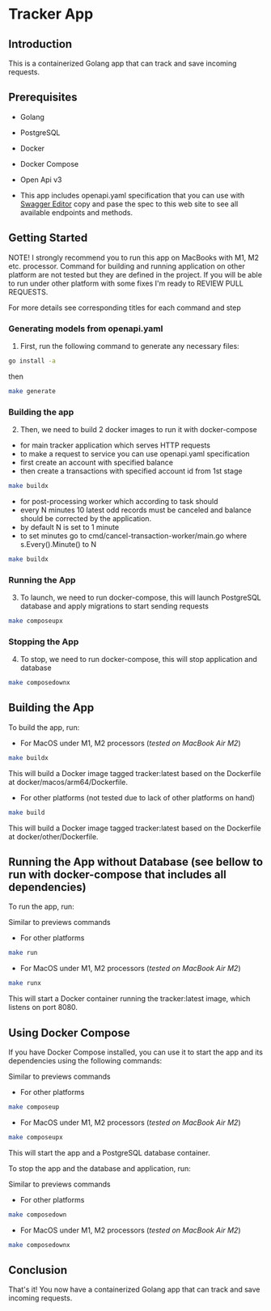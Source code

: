 # Tracker App

## Introduction

This is a containerized Golang app that can track and save incoming requests.

## Prerequisites

- Golang
- PostgreSQL
- Docker
- Docker Compose
- Open Api v3

- This app includes openapi.yaml specification that you can use with [Swagger Editor](https://editor.swagger.io) copy and pase the spec to this web site to see all available endpoints and methods.

## Getting Started

NOTE! I strongly recommend you to run this app on MacBooks with M1, M2 etc. processor. Command for building and running application on other platform are not tested but they are defined in the project. If you will be able to run under other platform with some fixes I'm ready to REVIEW PULL REQUESTS.

For more details see corresponding titles for each command and step

### Generating models from openapi.yaml

1. First, run the following command to generate any necessary files:

```bash
go install -a
```

then

```bash
make generate
```

### Building the app

2. Then, we need to build 2 docker images to run it with docker-compose

- for main tracker application which serves HTTP requests
- to make a request to service you can use openapi.yaml specification
- first create an account with specified balance
- then create a transactions with specified account id from 1st stage

```bash
make buildx
```

- for post-processing worker which according to task should
- every N minutes 10 latest odd records must be canceled and balance should be corrected by the application.
- by default N is set to 1 minute
- to set minutes go to cmd/cancel-transaction-worker/main.go where s.Every(<minutes>).Minute() <minutes> to N

```bash
make buildx
```

### Running the App

3. To launch, we need to run docker-compose, this will launch PostgreSQL database and apply migrations to start sending requests

```bash
make composeupx
```

### Stopping the App

4. To stop, we need to run docker-compose, this will stop application and database

```bash
make composedownx
```

## Building the App

To build the app, run:

- For MacOS under M1, M2 processors (*tested on MacBook Air M2*)

```bash
make buildx
```

This will build a Docker image tagged tracker:latest based on the Dockerfile at docker/macos/arm64/Dockerfile.

- For other platforms (not tested due to lack of other platforms on hand)

```bash
make build
```

This will build a Docker image tagged tracker:latest based on the Dockerfile at docker/other/Dockerfile.

## Running the App without Database (see bellow to run with docker-compose that includes all dependencies)

To run the app, run:

Similar to previews commands
- For other platforms

```bash
make run
```

- For MacOS under M1, M2 processors (*tested on MacBook Air M2*)

```bash
make runx
```

This will start a Docker container running the tracker:latest image, which listens on port 8080.

## Using Docker Compose

If you have Docker Compose installed, you can use it to start the app and its dependencies using the following commands:

Similar to previews commands
- For other platforms

```bash
make composeup
```

- For MacOS under M1, M2 processors (*tested on MacBook Air M2*)

```bash
make composeupx
```

This will start the app and a PostgreSQL database container.

To stop the app and the database and application, run:

Similar to previews commands
- For other platforms

```bash
make composedown
```

- For MacOS under M1, M2 processors (*tested on MacBook Air M2*)

```bash
make composedownx
```

## Conclusion

That's it! You now have a containerized Golang app that can track and save incoming requests.